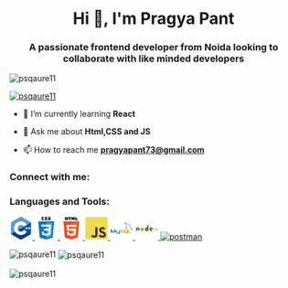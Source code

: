<h1 align="center">Hi 👋, I'm Pragya Pant</h1>
<h3 align="center">A passionate frontend developer from Noida looking to collaborate with like minded developers</h3>

<p align="left"> <img src="https://komarev.com/ghpvc/?username=psqaure11&label=Profile%20views&color=0e75b6&style=flat" alt="psqaure11" /> </p>

<p align="left"> <a href="https://github.com/ryo-ma/github-profile-trophy"><img src="https://github-profile-trophy.vercel.app/?username=psqaure11" alt="psqaure11" /></a> </p>

- 🌱 I’m currently learning **React**

- 💬 Ask me about **Html,CSS and JS**

- 📫 How to reach me **pragyapant73@gmail.com**

<h3 align="left">Connect with me:</h3>
<p align="left">
</p>

<h3 align="left">Languages and Tools:</h3>
<p align="left"> <a href="https://www.w3schools.com/cpp/" target="_blank" rel="noreferrer"> <img src="https://raw.githubusercontent.com/devicons/devicon/master/icons/cplusplus/cplusplus-original.svg" alt="cplusplus" width="40" height="40"/> </a> <a href="https://www.w3schools.com/css/" target="_blank" rel="noreferrer"> <img src="https://raw.githubusercontent.com/devicons/devicon/master/icons/css3/css3-original-wordmark.svg" alt="css3" width="40" height="40"/> </a> <a href="https://www.w3.org/html/" target="_blank" rel="noreferrer"> <img src="https://raw.githubusercontent.com/devicons/devicon/master/icons/html5/html5-original-wordmark.svg" alt="html5" width="40" height="40"/> </a> <a href="https://developer.mozilla.org/en-US/docs/Web/JavaScript" target="_blank" rel="noreferrer"> <img src="https://raw.githubusercontent.com/devicons/devicon/master/icons/javascript/javascript-original.svg" alt="javascript" width="40" height="40"/> </a> <a href="https://www.mysql.com/" target="_blank" rel="noreferrer"> <img src="https://raw.githubusercontent.com/devicons/devicon/master/icons/mysql/mysql-original-wordmark.svg" alt="mysql" width="40" height="40"/> </a> <a href="https://nodejs.org" target="_blank" rel="noreferrer"> <img src="https://raw.githubusercontent.com/devicons/devicon/master/icons/nodejs/nodejs-original-wordmark.svg" alt="nodejs" width="40" height="40"/> </a> <a href="https://postman.com" target="_blank" rel="noreferrer"> <img src="https://www.vectorlogo.zone/logos/getpostman/getpostman-icon.svg" alt="postman" width="40" height="40"/> </a> </p>

<p><img align="left" src="https://github-readme-stats.vercel.app/api/top-langs?username=psqaure11&show_icons=true&locale=en&layout=compact" alt="psqaure11" /></p>

<p>&nbsp;<img align="center" src="https://github-readme-stats.vercel.app/api?username=psqaure11&show_icons=true&locale=en" alt="psqaure11" /></p>

<p><img align="center" src="https://github-readme-streak-stats.herokuapp.com/?user=psqaure11&" alt="psqaure11" /></p>
